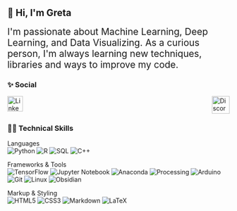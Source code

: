 ## 👋 Hi, I'm Greta
<div style='font-size:1.5em'>
I'm passionate about Machine Learning, Deep Learning, and Data Visualizing. As a curious person, I'm always learning new techniques, libraries and ways to improve my code.
</div>

### ✨ Social
<div align='left' style="display: flex; justify-content: space-between;">
	<a href='https://www.linkedin.com/in/greta-garcia-hernandez-149168106/'>
		<img src='https://upload.wikimedia.org/wikipedia/commons/thumb/c/ce/Linkedin_circle.svg/1024px-Linkedin_circle.svg.png' alt='Linkedin' width="35" height="35"></a>
	<a href='https://discord.com/'>
		<img src='https://pbs.twimg.com/media/CSA9MacUcAAdY8h.png' alt='Discord' width="40" height="40"></a>
</div>

### 👨‍💻 Technical Skills

Languages <br>
![Python](https://img.shields.io/badge/Python-555555?style=flat&logo=python&logoColor=FEEF00)
![R](https://img.shields.io/badge/R-555555?style=flat&logo=R&logoColor=3B86D4)
![SQL](https://img.shields.io/badge/SQL-555555?style=flat&logo=mysql)
![C++](https://img.shields.io/badge/C++-555555?style=flat&logo=C%2B%2B&logoColor=3B86D4)

Frameworks & Tools <br>
![TensorFlow](https://img.shields.io/badge/-TensorFlow-555555?&logo=TensorFlow)
![Jupyter Notebook](https://img.shields.io/badge/Jupyter-555555?style=flat&logo=jupyter)
![Anaconda](https://img.shields.io/badge/Anaconda-555555?style=flat&logo=anaconda)
![Processing](https://img.shields.io/badge/Processing-555555?style=flat&logo=processing)
![Arduino](https://img.shields.io/badge/Arduino-555555?style=flat&logo=arduino)
![Git](https://img.shields.io/badge/Git-555555?style=flat&logo=git&logoColor=F05032)
![Linux](https://img.shields.io/badge/Linux-555555?style=flat&logo=linux&logoColor=FCC624)
![Obsidian](https://img.shields.io/badge/Obsidian-555555?style=flat&logo=obsidian&logoColor=9D69FF)

Markup & Styling <br>
![HTML5](https://img.shields.io/badge/HTML5-555555?style=flat&logo=html5)
![CSS3](https://img.shields.io/badge/CSS3-555555?style=flat&logo=css3&logoColor=3B86D4)
![Markdown](https://img.shields.io/badge/Markdown-555555?style=flat&logo=markdown)
![LaTeX](https://img.shields.io/badge/LaTeX-555555?style=flat&logo=latex&logoColor=54D5D3)

<!--

### ⚡ Repositories
<div align='left' style="display: flex; justify-content: space-between;">
	<a href='https://github.com/gretagh93/ExData_Plotting1/'>
		<img src='https://github.com/gretagh93/Images/graphic_presentation.png' alt='RStudio Plots' width="90" height="90">
	</a>
	<a href='https://github.com/gretagh93/Resistencia-Clandestina/blob/master/list.txt'>
		<img src='https://upload.wikimedia.org/wikipedia/commons/thumb/3/3f/Git_icon.svg/600px-Git_icon.svg.png' alt='Git' width="90" height="90">
	</a>

✨
Here are some ideas to get you started:

- 🔭 I’m currently working on ...
- 🌱 I’m currently learning ...
- 👯 I’m looking to collaborate on ...
- 🤔 I’m looking for help with ...
- 💬 Ask me about ...
- 📫 How to reach me: ...
- 😄 Pronouns: ...
- ⚡ Fun fact: ...

-->
